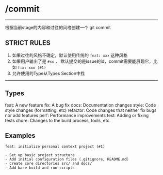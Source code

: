 # /commit <ISSUE>

---

根据当前stage的内容和过往的风格创建一个 git commit

## STRICT RULES

1. 如果过往的风格不确定，默认使用传统的 `feat: xxx` 这种风格
2. 如果用户输出了是 `#xx` ， 默认提交的是issue的id，commit需要能展现它，比如 `fix: xxx (#1)`
3. 允许使用的Type从Types Section中找

---

## Types

feat: A new feature
fix: A bug fix
docs: Documentation changes
style: Code style changes (formatting, etc)
refactor: Code changes that neither fix bugs nor add features
perf: Performance improvements
test: Adding or fixing tests
chore: Changes to the build process, tools, etc.

## Examples

```
feat: initialize personal context project (#1)

- Set up basic project structure
- Add initial configuration files (.gitignore, README.md)
- Create core directories src/ and docs/
- Add base build and run scripts
```